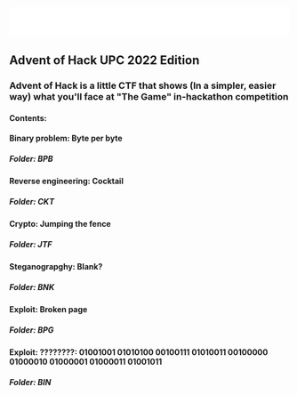 ![AoHUPC22](aoh.png)

## Advent of Hack UPC 2022 Edition

### Advent of Hack is a little CTF that shows (In a simpler, easier way) what you'll face at "The Game" in-hackathon competition

#### Contents:

#### Binary problem: Byte per byte
##### Folder: BPB

#### Reverse engineering: Cocktail
##### Folder: CKT

#### Crypto: Jumping the fence
##### Folder: JTF

#### Steganograpghy: Blank?
##### Folder: BNK

#### Exploit: Broken page
##### Folder: BPG

#### Exploit: ????????: 01001001 01010100 00100111 01010011 00100000 01000010 01000001 01000011 01001011
##### Folder: BIN
